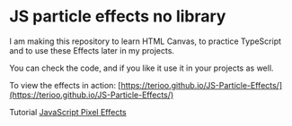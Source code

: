 ﻿# JS particle effects no library

I am making this repository to learn HTML Canvas, to practice TypeScript and to use these Effects later in my projects.

You can check the code, and if you like it use it in your projects as well.

To view the effects in action: [https://terioo.github.io/JS-Particle-Effects/](https://terioo.github.io/JS-Particle-Effects/)

Tutorial [JavaScript Pixel Effects](https://www.youtube.com/playlist?list=PLYElE_rzEw_t0--arG7_fu1uqkwOht1Jg)
